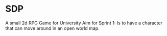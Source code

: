 # SDP
A small 2d RPG Game for University
Aim for Sprint 1: Is to have a character that can move around in an open world map. 
